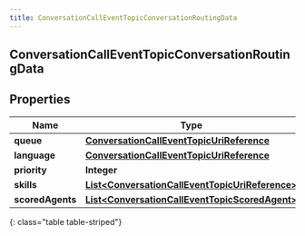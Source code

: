 ```yaml
---
title: ConversationCallEventTopicConversationRoutingData
---
```

## ConversationCallEventTopicConversationRoutingData


## Properties

| Name | Type | Description | Notes |
| ------------ | ------------- | ------------- | ------------- |
| **queue** | <!----><!---->[**ConversationCallEventTopicUriReference**](ConversationCallEventTopicUriReference.html)<!----> |  |  [optional] |
| **language** | <!----><!---->[**ConversationCallEventTopicUriReference**](ConversationCallEventTopicUriReference.html)<!----> |  |  [optional] |
| **priority** | <!----><!---->**Integer**<!----> |  |  [optional] |
| **skills** | <!----><!---->[**List&lt;ConversationCallEventTopicUriReference&gt;**](ConversationCallEventTopicUriReference.html)<!----> |  |  [optional] |
| **scoredAgents** | <!----><!---->[**List&lt;ConversationCallEventTopicScoredAgent&gt;**](ConversationCallEventTopicScoredAgent.html)<!----> |  |  [optional] |
{: class="table table-striped"}



